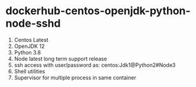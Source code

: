 # dockerhub-centos-openjdk-python-node-sshd

1. Centos Latest
2. OpenJDK 12
3. Python 3.8
4. Node latest long term support release
5. ssh access with user/password as:  centos:Jdk1@Python2#Node3
6. Shell utilities
7. Supervisor for multiple process in same container
